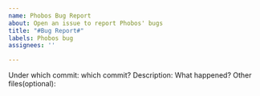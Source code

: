 ```yaml
---
name: Phobos Bug Report
about: Open an issue to report Phobos' bugs
title: "#Bug Report#"
labels: Phobos bug
assignees: ''

---
```


Under which commit: which commit?
Description: What happened?
Other files(optional):